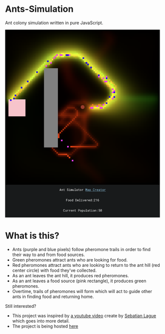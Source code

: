 # Ants-Simulation
Ant colony simulation written in pure JavaScript.

![Image of ant simulation](scr1.png)

# What is this?
<ul style="margin-top: 0px;">
    <li>Ants (purple and blue pixels) follow pheromone trails in order to find their way to and from food sources.</li>
    <li>Green pheromones attract ants who are looking for food.</li>
    <li>Red pheromones attract ants who are looking to return to the ant hill (red center circle) with food they've collected.</li>
    <li>As an ant leaves the ant hill, it produces red pheromones.</li>
    <li>As an ant leaves a food source (pink rectangle), it produces green pheromones.</li>
    <li>Overtime, trails of pheromones will form which will act to guide other ants in finding food and returning home.</li>
</ul>
<p>Still interested?</p>
<ul style="margin-top: 0px;">
    <li>This project was inspired by <a href="https://youtu.be/X-iSQQgOd1A">a youtube video</a> create by <a href="https://www.youtube.com/c/SebastianLague">Sebatian Lague</a> which goes into more detail.</li>
    <li>The project is being hosted <a href="https://antcolony.netlify.app/">here</a></li>
</ul>
